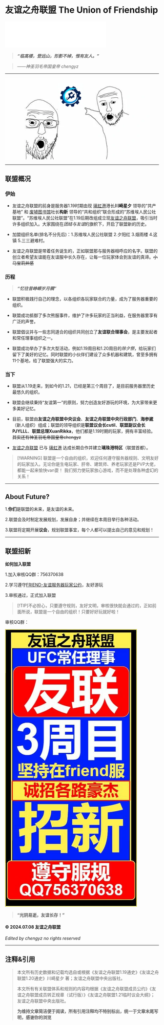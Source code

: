 # 友谊之舟联盟 The Union of Friendship
<iframe frameborder="no" border="0" marginwidth="0" marginheight="0" width=330 height=86 src="//music.163.com/outchain/player?type=2&id=1351501048&auto=1&height=66"></iframe>

>  ***“临高楼，登远山，形影不绰，惟有友人。”***

>  *——神圣羽毛帝国皇帝 chengyz*

***

![神金图](./picture/YYZZLM1.webp)

---

## 联盟概况

### 伊始

- 友谊之舟联盟的前身是服务器1.19时期由现 [璃虹港](./LHG "男娘港")港长**川崎星夕** 领导的“共产基地” 和 [废墟图书馆](./FXTSG "米哈游你服美食分享社")社长**构新** 领导的“共和组织”联合形成的“苏维埃人民公社联盟”。“苏维埃人民公社联盟”在1.19后期改组成立现[友谊之舟联盟](./YYZZLM "本页还跳转，这辈子有了")，吸引当时许多组织加入。大家围绕在*团结与友谊*的旗帜下，开启了联盟新的历史。

- 加盟组织名单(排名不分先后)：1.苏维埃人民公社联盟 2.夕阳红 3.烟雨楼 4.这镇 5.三三避难村。

- 友谊之舟联盟是带着任务诞生的，正如联盟那与服务器相呼应的名字。联盟的创立者希望友谊能在友谊服中长久存在，让每一位玩家体会到友谊的真谛。~~小马宝莉并感~~

### 历程

>***“忆往昔峥嵘岁月稠”***

- 联盟积极践行自己的理念，以各组织各玩家联合的力量，成为了服务器重要的组织。

- 联盟成功抵御了多次熊服事件，维护了许多玩家的正当利益，在服务器里享有广泛的声誉。

- 联盟倡议并与一些志同道合的组织共同创立了**友谊联合理事会**，是主要发起者和常任理事组织之一。

- 联盟成功举办了多次大型活动，例如1.19周目和1.20周目的*除夕祭*，给玩家们留下了美好的记忆。同时联盟的小伙伴们建设了众多机器和建筑，曾至多拥有11个基地，给了联盟强大的实力。

### 当下

- 联盟从1.19走来，到如今的1.21，已经是第三个周目了，是目前服务器里历史最悠久的组织。

- 联盟会继续秉持“友谊第一”的原则，努力创造友好游玩的环境，为大家带来更多美好记忆。

- 目前，联盟由**友谊之舟联盟中央议会**、**友谊之舟联盟中央行政部门**、**海参崴**（新人组织）组成；联盟的领导组织是**联盟议会长cutil**、**联盟副议会长PJYLLL**、**联盟总理XuanRikka**，他们都是1.19时期的玩家，拥有丰富经验。~~其实还有神圣羽毛帝国皇帝chengyz~~

- [友谊之舟联盟](https://www.bilibili.com/video/BV1GJ411x7h7 "点击有彩蛋☝️🤓") 已与 [璃虹港](./LHG "我说过，这就是南梁") 达成长期合作并建立**璃珠港特区**（联盟首都）。

> [!WARNING] 联盟是一个自由的组织，欢迎任何遵守服务器规则、文明友好的玩家加入。无论你是生电玩家、肝帝、建筑师、养老玩家还是PVP大佬，都能一起来愉快van耍！
> 我们努力使玩家放心游戏，而不是处理各种虚幻的关系！

***

## About Future?

1.**你们**是联盟的未来，是友谊的未来。

2.联盟会及时制定发展规划，发展自身；并继续在本周目举行各种活动。

3.联盟将定期开展**议会**，规划联盟事宜，每个人都可以提出自己的意见和规划！


***

## 联盟招新

**如何加入联盟**

1.加入审核QQ群：756370638

2.学习遵守[FRIEND-友谊服务器玩家公约](/rule "老大严选")，友好游玩

3.审核通过，正式加入联盟

> [!TIP]不必担心，只要遵守规则，友好文明，审核很快就会通过的，正如前面所说，联盟是一个自由的组织！只要好好玩就好啦！




审核QQ群：

![宣传图](./picture/YYZZLM2.webp)


> **“光阴易逝，友谊长存！”**

#### &copy; 2024.07.08 友谊之舟联盟
*Edited by chengyz no rights reserved*

***
## 注释&引用
> 本文所有历史数据和记载均选自或根据《友谊之舟联盟1.19通史》《友谊之舟联盟1.20通史》川崎星夕 著；友谊之舟联盟中央出版社。
> 
> 本文所有有关联盟体系和规则的内容均根据《友谊之舟联盟成员公约》《友谊之舟联盟成员转正规章（试行版）》《友谊之舟联盟1.21临时议会大纲》；友谊之舟联盟中央出版社。
> 
> **为维持文章简洁便于阅读，所有引用注释均不特别标出，统一于文章末尾写明，感谢你的浏览**
